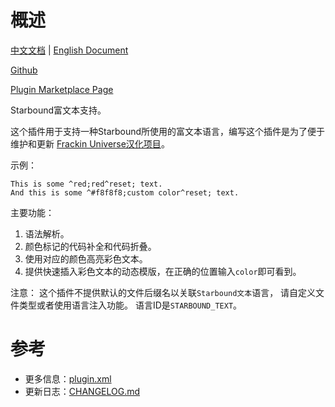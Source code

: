 # 概述

[中文文档](README.md) | [English Document](README_en.md)

[Github](https://github.com/DragonKnightOfBreeze/Starbound-Text)

[Plugin Marketplace Page](https://plugins.jetbrains.com/plugin/18078-starbound-text)

Starbound富文本支持。

这个插件用于支持一种Starbound所使用的富文本语言，编写这个插件是为了便于维护和更新
[Frackin Universe汉化项目](https://github.com/ProjectSky/FrackinUniverse-sChinese-Project)。

示例：

```
This is some ^red;red^reset; text.
And this is some ^#f8f8f8;custom color^reset; text.
```
 
主要功能：

1. 语法解析。
2. 颜色标记的代码补全和代码折叠。
3. 使用对应的颜色高亮彩色文本。
4. 提供快速插入彩色文本的动态模版，在正确的位置输入`color`即可看到。

注意：
这个插件不提供默认的文件后缀名以关联`Starbound文本`语言，
请自定义文件类型或者使用语言注入功能。
语言ID是`STARBOUND_TEXT`。

# 参考

* 更多信息：[plugin.xml](src/main/resources/META-INF/plugin.xml)
* 更新日志：[CHANGELOG.md](CHANGELOG.md)
